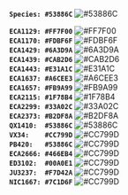 **`Species: #53886C`** ![#53886C](https://placehold.co/15x15/53886c/53886c.png)

**`ECA1129: #FF7F00`** ![#FF7F00](https://placehold.co/15x15/ff7f00/ff7f00.png) \
**`ECA1170: #FDBF6F`** ![#FDBF6F](https://placehold.co/15x15/fdbf6f/fdbf6f.png) \
**`ECA1429: #6A3D9A`** ![#6A3D9A](https://placehold.co/15x15/6a3d9a/6a3d9a.png) \
**`ECA1439: #CAB2D6`** ![#CAB2D6](https://placehold.co/15x15/cab2d7/cab2d6.png) \
**`ECA1443: #E31A1C`** ![#E31A1C](https://placehold.co/15x15/e31a1c/e31a1c.png) \
**`ECA1637: #A6CEE3`** ![#A6CEE3](https://placehold.co/15x15/a6cee3/a6cee3.png) \
**`ECA1657: #FB9A99`** ![#FB9A99](https://placehold.co/15x15/fb9a99/fb9a99.png) \
**`ECA2115: #1F78B4`** ![#1F78B4](https://placehold.co/15x15/1f78b4/1f78b4.png) \
**`ECA2299: #33A02C`** ![#33A02C](https://placehold.co/15x15/33a02c/33a02c.png) \
**`ECA2373: #B2DF8A`** ![#B2DF8A](https://placehold.co/15x15/b2df8a/b2df8a.png) \
**`QX1410:  #53886C`** ![#53886C](https://placehold.co/15x15/53886c/53886c.png) \
**`VX34:    #CC799D`** ![#CC799D](https://placehold.co/15x15/cc799d/cc799d.png) \
**`PB420:   #53886C`** ![#CC799D](https://placehold.co/15x15/53886C/53886C.png) \
**`ECA2666: #466EB4`** ![#CC799D](https://placehold.co/15x15/466EB4/466EB4.png) \
**`ED3102:  #00A0E1`** ![#CC799D](https://placehold.co/15x15/00A0E1/00A0E1.png) \
**`JU3237:  #F7D42A`** ![#CC799D](https://placehold.co/15x15/F7D42A/F7D42A.png) \
**`NIC1667: #7C1D6F`** ![#CC799D](https://placehold.co/15x15/7C1D6F/7C1D6F.png)
